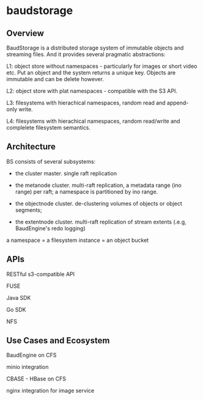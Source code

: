 # baudstorage

## Overview

BaudStorage is a distributed storage system of immutable objects and streaming files. And it provides several pragmatic abstractions: 

L1: object store without namespaces - particularly for images or short video etc. Put an object and the system returns a unique key. Objects are immutable and can be delete however. 

L2: object store with plat namespaces - compatible with the S3 API. 

L3: filesystems with hierachical namespaces, random read and append-only write.  

L4: filesystems with hierachical namespaces, random read/write and complelete filesystem semantics. 

## Architecture

BS consists of several subsystems: 

* the cluster master. single raft replication

* the metanode cluster. multi-raft replication, a metadata range (ino range) per raft; a namespace is partitioned by ino range. 

* the objectnode cluster. de-clustering volumes of objects or object segments;  

* the extentnode cluster. multi-raft replication of stream extents (.e.g, BaudEngine's redo logging)

a namespace = a filesystem instance = an object bucket


## APIs

RESTful s3-compatible API 

FUSE

Java SDK

Go SDK

NFS

## Use Cases and Ecosystem

BaudEngine on CFS

minio integration

CBASE - HBase on CFS

nginx integration for image service
